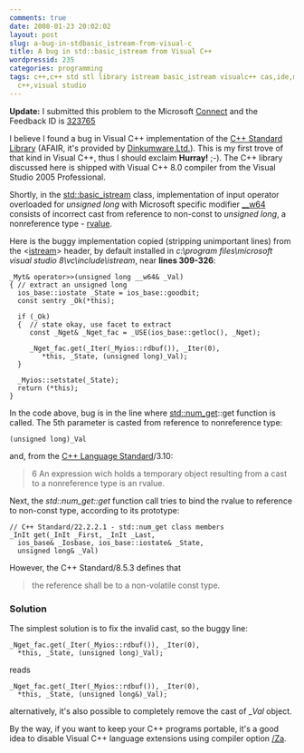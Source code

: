 ```yaml
---
comments: true
date: 2008-01-23 20:02:02
layout: post
slug: a-bug-in-stdbasic_istream-from-visual-c
title: A bug in std::basic_istream from Visual C++
wordpressid: 235
categories: programming
tags: c++,c++ std stl library istream basic_istream visualc++ cas,ide,microsoft,programming,stl,visual
  c++,visual studio
---
```


**Update:** I submitted this problem to the Microsoft [Connect](https://connect.microsoft.com/default.aspx) and the Feedback ID is [323765](https://connect.microsoft.com/VisualStudio/feedback/ViewFeedback.aspx?FeedbackID=323765)





I believe I found a bug in Visual C++ implementation of the [C++ Standard Library](http://www.josuttis.com/libbook/) (AFAIR, it's provided by [Dinkumware,Ltd.](http://www.dinkumware.com/)). This is my first trove of that kind in Visual C++, thus I should exclaim **Hurray!** ;-). The C++ library discussed here is shipped with Visual C++ 8.0 compiler from the Visual Studio 2005 Professional.





Shortly, in the [std::basic_istream](http://msdn2.microsoft.com/en-us/library/x5507bd0.aspx) class, implementation of input operator overloaded for _unsigned long_ with Microsoft specific modifier [__w64](http://msdn2.microsoft.com/en-us/library/s04b5w00.aspx) consists of incorrect cast from reference to non-const to _unsigned long_, a nonreference type - [rvalue](http://www.devx.com/tips/Tip/5696).





Here is the buggy implementation copied (stripping unimportant lines) from the <[istream](http://msdn2.microsoft.com/en-us/library/5cy6dc9z.aspx)> header, by default installed in _c:\program files\microsoft visual studio 8\vc\include\istream_, near **lines 309-326**:


    
    
    _Myt& operator>>(unsigned long __w64& _Val)
    { // extract an unsigned long
      ios_base::iostate _State = ios_base::goodbit;
      const sentry _Ok(*this);
    
      if (_Ok)
      {  // state okay, use facet to extract
         const _Nget& _Nget_fac = _USE(ios_base::getloc(), _Nget);
    
         _Nget_fac.get(_Iter(_Myios::rdbuf()), _Iter(0),
            *this, _State, (unsigned long)_Val);
      }
    
      _Myios::setstate(_State);
      return (*this);
    }








In the code above, bug is in the line where [std::num_get](http://msdn2.microsoft.com/en-us/library/b5k1kd13.aspx)::get function is called. The 5th parameter is casted from reference to nonreference type:

    
    (unsigned long)_Val



and, from the [C++ Language Standard](http://www.open-std.org/jtc1/sc22/wg21/)/3.10:



> 6 An expression wich holds a temporary object resulting from a cast to a nonreference type is an rvalue.



Next, the _std::num_get::get_ function call tries to bind the rvalue to reference to non-const type, according to its prototype:


    
    
    // C++ Standard/22.2.2.1 - std::num_get class members
    _InIt get(_InIt _First, _InIt _Last,
      ios_base& _Iosbase, ios_base::iostate& _State,
      unsigned long& _Val)



However, the C++ Standard/8.5.3 defines that



> the reference shall be to a non-volatile const type.





### Solution




The simplest solution is to fix the invalid cast, so the buggy line:


    
    _Nget_fac.get(_Iter(_Myios::rdbuf()), _Iter(0),
      *this, _State, (unsigned long)_Val);



reads 


    
    _Nget_fac.get(_Iter(_Myios::rdbuf()), _Iter(0),
      *this, _State, (unsigned long&)_Val);



alternatively, it's also possible to completely remove the cast of __Val_ object.





By the way, if you want to keep your C++ programs portable, it's a good idea to disable Visual C++ language extensions using compiler option [/Za](http://msdn2.microsoft.com/en-us/library/0k0w269d(VS.71).aspx).
